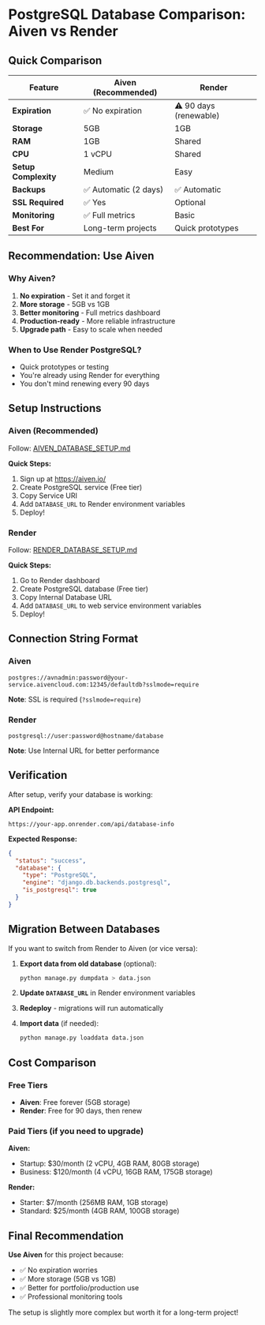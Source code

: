 # PostgreSQL Database Comparison: Aiven vs Render

## Quick Comparison

| Feature | Aiven (Recommended) | Render |
|---------|---------------------|--------|
| **Expiration** | ✅ No expiration | ⚠️ 90 days (renewable) |
| **Storage** | 5GB | 1GB |
| **RAM** | 1GB | Shared |
| **CPU** | 1 vCPU | Shared |
| **Setup Complexity** | Medium | Easy |
| **Backups** | ✅ Automatic (2 days) | ✅ Automatic |
| **SSL Required** | ✅ Yes | Optional |
| **Monitoring** | ✅ Full metrics | Basic |
| **Best For** | Long-term projects | Quick prototypes |

## Recommendation: Use Aiven

### Why Aiven?
1. **No expiration** - Set it and forget it
2. **More storage** - 5GB vs 1GB
3. **Better monitoring** - Full metrics dashboard
4. **Production-ready** - More reliable infrastructure
5. **Upgrade path** - Easy to scale when needed

### When to Use Render PostgreSQL?
- Quick prototypes or testing
- You're already using Render for everything
- You don't mind renewing every 90 days

## Setup Instructions

### Aiven (Recommended)
Follow: [AIVEN_DATABASE_SETUP.md](./AIVEN_DATABASE_SETUP.md)

**Quick Steps:**
1. Sign up at https://aiven.io/
2. Create PostgreSQL service (Free tier)
3. Copy Service URI
4. Add `DATABASE_URL` to Render environment variables
5. Deploy!

### Render
Follow: [RENDER_DATABASE_SETUP.md](./RENDER_DATABASE_SETUP.md)

**Quick Steps:**
1. Go to Render dashboard
2. Create PostgreSQL database (Free tier)
3. Copy Internal Database URL
4. Add `DATABASE_URL` to web service environment variables
5. Deploy!

## Connection String Format

### Aiven
```
postgres://avnadmin:password@your-service.aivencloud.com:12345/defaultdb?sslmode=require
```
**Note**: SSL is required (`?sslmode=require`)

### Render
```
postgresql://user:password@hostname/database
```
**Note**: Use Internal URL for better performance

## Verification

After setup, verify your database is working:

**API Endpoint:**
```
https://your-app.onrender.com/api/database-info
```

**Expected Response:**
```json
{
  "status": "success",
  "database": {
    "type": "PostgreSQL",
    "engine": "django.db.backends.postgresql",
    "is_postgresql": true
  }
}
```

## Migration Between Databases

If you want to switch from Render to Aiven (or vice versa):

1. **Export data from old database** (optional):
   ```bash
   python manage.py dumpdata > data.json
   ```

2. **Update `DATABASE_URL`** in Render environment variables

3. **Redeploy** - migrations will run automatically

4. **Import data** (if needed):
   ```bash
   python manage.py loaddata data.json
   ```

## Cost Comparison

### Free Tiers
- **Aiven**: Free forever (5GB storage)
- **Render**: Free for 90 days, then renew

### Paid Tiers (if you need to upgrade)

**Aiven:**
- Startup: $30/month (2 vCPU, 4GB RAM, 80GB storage)
- Business: $120/month (4 vCPU, 16GB RAM, 175GB storage)

**Render:**
- Starter: $7/month (256MB RAM, 1GB storage)
- Standard: $25/month (4GB RAM, 100GB storage)

## Final Recommendation

**Use Aiven** for this project because:
- ✅ No expiration worries
- ✅ More storage (5GB vs 1GB)
- ✅ Better for portfolio/production use
- ✅ Professional monitoring tools

The setup is slightly more complex but worth it for a long-term project!
